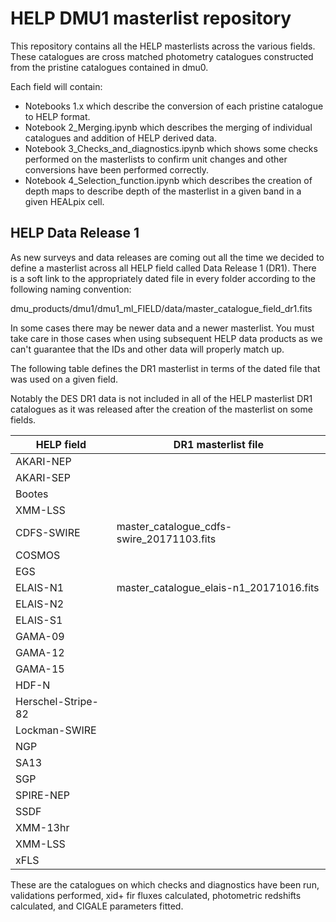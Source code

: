 HELP DMU1 masterlist repository
===========================

This repository contains all the HELP masterlists across the various fields. These catalogues are cross matched photometry catalogues constructed from the pristine catalogues contained in dmu0.

Each field will contain: 

- Notebooks 1.x which describe the conversion of each pristine catalogue to HELP format.
- Notebook 2_Merging.ipynb which describes the merging of individual catalogues and addition of HELP derived data.
- Notebook 3_Checks_and_diagnostics.ipynb which shows some checks performed on the masterlists to confirm unit changes and other conversions have been performed correctly.
- Notebook 4_Selection_function.ipynb which describes the creation of depth maps to describe depth of the masterlist in a given band in a given HEALpix cell.


HELP Data Release 1
---------------------------------------

As new surveys and data releases are coming out all the time we decided to define a masterlist across all HELP field called Data Release 1 (DR1). There is a soft link to the appropriately dated file in every folder according to the following naming convention:

dmu_products/dmu1/dmu1_ml_FIELD/data/master_catalogue_field_dr1.fits

In some cases there may be newer data and a newer masterlist. You must take care in those cases when using subsequent HELP data products as we can't guarantee that the IDs and other data will properly match up.

The following table defines the DR1 masterlist in terms of the dated file that was used on a given field.

Notably the DES DR1 data is not included in all of the HELP masterlist DR1 catalogues as it was released after the creation of the masterlist on some fields.



 HELP field            |  DR1 masterlist file
-----------------------|------------------------------------------
 AKARI-NEP             |
 AKARI-SEP             |
 Bootes	               |
 XMM-LSS               |
 CDFS-SWIRE            |  master_catalogue_cdfs-swire_20171103.fits
 COSMOS                |
 EGS                   |
 ELAIS-N1              |  master_catalogue_elais-n1_20171016.fits
 ELAIS-N2              |
 ELAIS-S1              |
 GAMA-09               |
 GAMA-12               |
 GAMA-15               |
 HDF-N                 |
 Herschel-Stripe-82    |
 Lockman-SWIRE         |
 NGP                   |
 SA13                  |
 SGP                   |
 SPIRE-NEP             |
 SSDF                  |
 XMM-13hr              |
 XMM-LSS               |
 xFLS                  |
 
 These are the catalogues on which checks and diagnostics have been run, validations performed, xid+ fir fluxes calculated, photometric redshifts calculated, and CIGALE parameters fitted.


